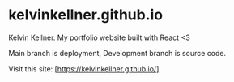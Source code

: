 # kelvinkellner.github.io

Kelvin Kellner. My portfolio website built with React &lt;3

Main branch is deployment, Development branch is source code.

Visit this site: [https://kelvinkellner.github.io/]
